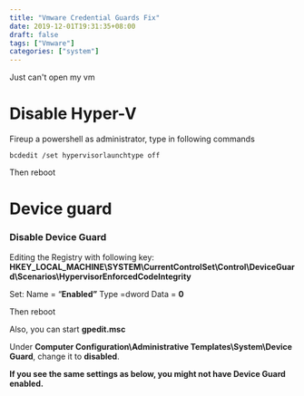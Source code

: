 ```yaml
---
title: "Vmware Credential Guards Fix"
date: 2019-12-01T19:31:35+08:00
draft: false
tags: ["Vmware"]
categories: ["system"]
---
```


Just can't open my vm

<!--more-->

# Disable Hyper-V

Fireup a powershell as administrator, type in following commands

`bcdedit /set hypervisorlaunchtype off`

Then reboot

# Device guard

### **Disable Device Guard**

Editing the Registry with following key:  **HKEY_LOCAL_MACHINE\SYSTEM\CurrentControlSet\Control\DeviceGuard\Scenarios\HypervisorEnforcedCodeIntegrity**

Set:  Name = “**Enabled”**  Type =dword  Data = **0**

Then reboot

Also, you can start **gpedit.msc**

Under **Computer Configuration\Administrative Templates\System\Device Guard**, change it to  **disabled**.  

**If you see the same settings as below, you might not have Device Guard enabled.**

